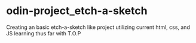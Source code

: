 # odin-project_etch-a-sketch
Creating an basic etch-a-sketch like project utilizing current html, css, and JS learning thus far with T.O.P
